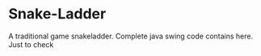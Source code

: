 # Snake-Ladder
A traditional game snakeladder. Complete java swing code contains here.
Just to check
